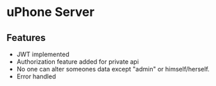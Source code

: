 # uPhone Server

## Features

- JWT implemented
- Authorization feature added for private api
- No one can alter someones data except "admin" or himself/herself.
- Error handled
